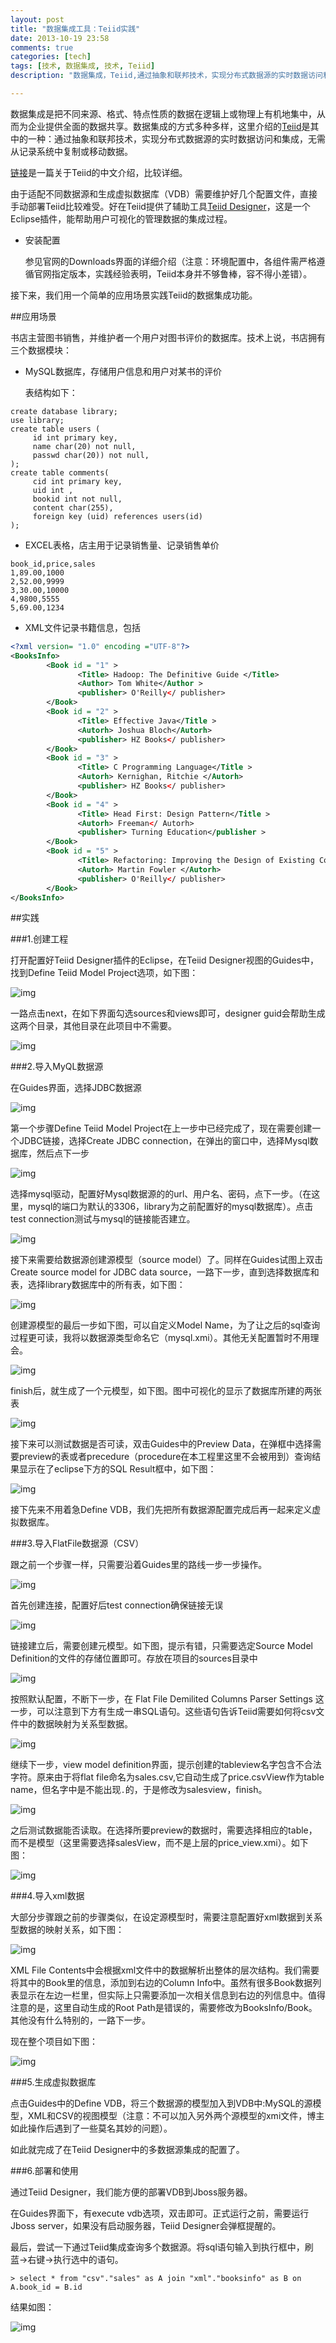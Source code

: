 ```yaml
---
layout: post
title: "数据集成工具：Teiid实践"
date: 2013-10-19 23:58
comments: true
categories: [tech]
tags: [技术, 数据集成, 技术, Teiid]
description: "数据集成，Teiid,通过抽象和联邦技术，实现分布式数据源的实时数据访问和集成，无需从记录系统中复制或移动数据。XML，MySQL，CSV 多数据源"

---
```


数据集成是把不同来源、格式、特点性质的数据在逻辑上或物理上有机地集中，从而为企业提供全面的数据共享。数据集成的方式多种多样，这里介绍的[Teiid](http://www.jboss.org/teiid/)是其中的一种：通过抽象和联邦技术，实现分布式数据源的实时数据访问和集成，无需从记录系统中复制或移动数据。

[链接](http://blogs.ejb.cc/archives/3552/teiid-scalable-information-integration-program)是一篇关于Teiid的中文介绍，比较详细。

由于适配不同数据源和生成虚拟数据库（VDB）需要维护好几个配置文件，直接手动部署Teiid比较难受。好在Teiid提供了辅助工具[Teiid Designer](http://www.jboss.org/teiiddesigner)，这是一个Eclipse插件，能帮助用户可视化的管理数据的集成过程。

* 安装配置

	参见官网的Downloads界面的详细介绍（注意：环境配置中，各组件需严格遵循官网指定版本，实践经验表明，Teiid本身并不够鲁棒，容不得小差错）。

接下来，我们用一个简单的应用场景实践Teiid的数据集成功能。

<!--more-->

##应用场景

书店主营图书销售，并维护者一个用户对图书评价的数据库。技术上说，书店拥有三个数据模块：

* MySQL数据库，存储用户信息和用户对某书的评价

	表结构如下：
	
```
create database library;
use library;
create table users (
     id int primary key,
     name char(20) not null,
     passwd char(20)) not null,
);
create table comments(
     cid int primary key,
     uid int ,
     bookid int not null,
     content char(255),
     foreign key (uid) references users(id)
);
```
* EXCEL表格，店主用于记录销售量、记录销售单价

```
book_id,price,sales
1,89.00,1000
2,52.00,9999
3,30.00,10000
4,9800,5555
5,69.00,1234
```

* XML文件记录书籍信息，包括

``` xml
<?xml version= "1.0" encoding ="UTF-8"?>
<BooksInfo>
        <Book id = "1" >
               <Title> Hadoop: The Definitive Guide </Title>
               <Author> Tom White</Author >
               <publisher> O'Reilly</ publisher>
        </Book>
        <Book id = "2" >
               <Title> Effective Java</Title >
               <Autorh> Joshua Bloch</Autorh>
               <publisher> HZ Books</ publisher>
        </Book>
        <Book id = "3" >
               <Title> C Programming Language</Title >
               <Autorh> Kernighan, Ritchie </Autorh>
               <publisher> HZ Books</ publisher>
        </Book>
        <Book id = "4" >
               <Title> Head First: Design Pattern</Title >
               <Autorh> Freeman</ Autorh>
               <publisher> Turning Education</publisher >
        </Book>
        <Book id = "5" >
               <Title> Refactoring: Improving the Design of Existing Code </Title>
               <Autorh> Martin Fowler </Autorh>
               <publisher> O'Reilly</ publisher>
        </Book>
</BooksInfo>
```

##实践

###1.创建工程

打开配置好Teiid Designer插件的Eclipse，在Teiid Designer视图的Guides中，找到Define Teiid Model Project选项，如下图：

![img](http://biaobiaoqi.u.qiniudn.com/teiid1.png)

一路点击next，在如下界面勾选sources和views即可，designer guid会帮助生成这两个目录，其他目录在此项目中不需要。

![img](http://biaobiaoqi.u.qiniudn.com/teiid2.png)


###2.导入MyQL数据源

在Guides界面，选择JDBC数据源

![img](http://biaobiaoqi.u.qiniudn.com/teiid3.png)

第一个步骤Define Teiid Model Project在上一步中已经完成了，现在需要创建一个JDBC链接，选择Create JDBC connection，在弹出的窗口中，选择Mysql数据库，然后点下一步

![img](http://biaobiaoqi.u.qiniudn.com/teiid4.png)


选择mysql驱动，配置好Mysql数据源的的url、用户名、密码，点下一步。（在这里，mysql的端口为默认的3306，library为之前配置好的mysql数据库）。点击test connection测试与mysql的链接能否建立。

![img](http://biaobiaoqi.u.qiniudn.com/teiid5.png)

接下来需要给数据源创建源模型（source model）了。同样在Guides试图上双击Create source model for JDBC data source，一路下一步，直到选择数据库和表，选择library数据库中的所有表，如下图：

![img](http://biaobiaoqi.u.qiniudn.com/teiid6.png)

创建源模型的最后一步如下图，可以自定义Model Name，为了让之后的sql查询过程更可读，我将以数据源类型命名它（mysql.xmi）。其他无关配置暂时不用理会。

![img](http://biaobiaoqi.u.qiniudn.com/teiid7.png)

finish后，就生成了一个元模型，如下图。图中可视化的显示了数据库所建的两张表

![img](http://biaobiaoqi.u.qiniudn.com/teiid8.png)


接下来可以测试数据是否可读，双击Guides中的Preview Data，在弹框中选择需要preview的表或者precedure（procedure在本工程里这里不会被用到）查询结果显示在了eclipse下方的SQL Result框中，如下图：

![img](http://biaobiaoqi.u.qiniudn.com/teiid9.png)

接下先来不用着急Define VDB，我们先把所有数据源配置完成后再一起来定义虚拟数据库。

###3.导入FlatFile数据源（CSV）

跟之前一个步骤一样，只需要沿着Guides里的路线一步一步操作。

![img](http://biaobiaoqi.u.qiniudn.com/teiid10.png)

首先创建连接，配置好后test connection确保链接无误

![img](http://biaobiaoqi.u.qiniudn.com/teiid12.png)

链接建立后，需要创建元模型。如下图，提示有错，只需要选定Source Model Definition的文件的存储位置即可。存放在项目的sources目录中

![img](http://biaobiaoqi.u.qiniudn.com/teiid13.png)

按照默认配置，不断下一步，在 Flat File Demilited Columns Parser Settings 这一步，可以注意到下方有生成一串SQL语句。这些语句告诉Teiid需要如何将csv文件中的数据映射为关系型数据。

![img](http://biaobiaoqi.u.qiniudn.com/teiid14.png)


继续下一步，view model definition界面，提示创建的tableview名字包含不合法字符。原来由于将flat file命名为sales.csv,它自动生成了price.csvView作为table name，但名字中是不能出现`.`的，于是修改为salesview，finish。

![img](http://biaobiaoqi.u.qiniudn.com/teiid15.png)

之后测试数据能否读取。在选择所要preview的数据时，需要选择相应的table，而不是模型（这里需要选择salesView，而不是上层的price_view.xmi）。如下图：

![img](http://biaobiaoqi.u.qiniudn.com/teiid16.png)

###4.导入xml数据

大部分步骤跟之前的步骤类似，在设定源模型时，需要注意配置好xml数据到关系型数据的映射关系，如下图：

![img](http://biaobiaoqi.u.qiniudn.com/teiid17.png)

XML File Contents中会根据xml文件中的数据解析出整体的层次结构。我们需要将其中的Book里的信息，添加到右边的Column Info中。虽然有很多Book数据列表显示在左边一栏里，但实际上只需要添加一次相关信息到右边的列信息中。值得注意的是，这里自动生成的Root Path是错误的，需要修改为BooksInfo/Book。其他没有什么特别的，一路下一步。

现在整个项目如下图：

![img](http://biaobiaoqi.u.qiniudn.com/teiid18.png)

###5.生成虚拟数据库

点击Guides中的Define VDB，将三个数据源的模型加入到VDB中:MySQL的源模型，XML和CSV的视图模型（注意：不可以加入另外两个源模型的xmi文件，博主如此操作后遇到了一些莫名其妙的问题）。

如此就完成了在Teiid Designer中的多数据源集成的配置了。

###6.部署和使用

通过Teiid Designer，我们能方便的部署VDB到Jboss服务器。

在Guides界面下，有execute vdb选项，双击即可。正式运行之前，需要运行Jboss server，如果没有启动服务器，Teiid Designer会弹框提醒的。

最后，尝试一下通过Teiid集成查询多个数据源。将sql语句输入到执行框中，刷蓝->右键->执行选中的语句。

```
> select * from "csv"."sales" as A join "xml"."booksinfo" as B on A.book_id = B.id

```

结果如图：

![img](http://biaobiaoqi.u.qiniudn.com/teiid19.png)


